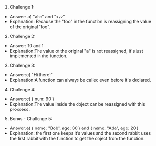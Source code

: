 1. Challenge 1:
  - Answer: a) "abc" and "xyz"
  - Explanation: Because the "foo" in the function is reassigning the value of the original "foo".


2. Challenge 2:
  - Answer: 10 and 1
  - Explanation:The value of the original "a" is not reassigned, it's just implemented in the function. 


3. Challenge 3:
  - Answer:c) "Hi there!"
  - Explanation:A function can always be called even before it's declared.


4. Challenge 4:
  - Answer:c) { num: 90 }
  - Explanation:The value inside the object can be reassigned with this proccess.


5. Bonus - Challenge 5:
  - Answer:a) { name: "Bob", age: 30 } and { name: "Ada", age: 20 }
  - Explanation: the first one keeps it's values and the second rabbit uses the first rabbit with the function to get the object from the function.
